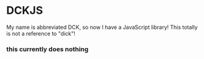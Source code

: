 # DCKJS
My name is abbreviated DCK, so now I have a JavaScript library! This totally is not a reference to "dick"!


### this currently does nothing
